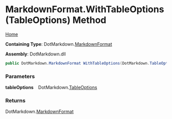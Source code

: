 # MarkdownFormat\.WithTableOptions\(TableOptions\) Method

[Home](../../../README.md)

**Containing Type**: DotMarkdown\.[MarkdownFormat](../README.md)

**Assembly**: DotMarkdown\.dll

```csharp
public DotMarkdown.MarkdownFormat WithTableOptions(DotMarkdown.TableOptions tableOptions)
```

### Parameters

**tableOptions** &ensp; DotMarkdown\.[TableOptions](../../TableOptions/README.md)

### Returns

DotMarkdown\.[MarkdownFormat](../README.md)

